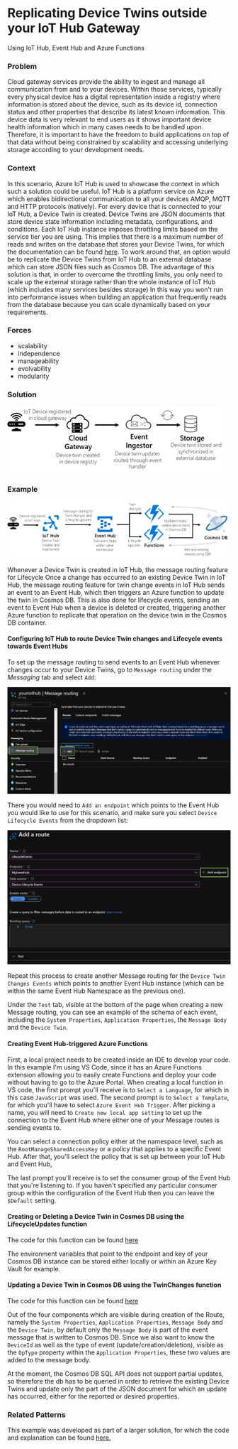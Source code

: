 # Replicating Device Twins outside your IoT Hub Gateway
Using IoT Hub, Event Hub and Azure Functions


### Problem
Cloud gateway services provide the ability to ingest and manage all communication from and to your devices. Within those services, typically every physical device has a digital representation inside a registry where information is stored about the device, such as its device id, connection status and other properties that describe its latest known information. This device data is very relevant to end users as it shows important device health information which in many cases needs to be handled upon. Therefore, it is important to have the freedom to build applications on top of that data without being constrained by scalability and accessing underlying storage according to your development needs. 

### Context
In this scenario, Azure IoT Hub is used to showcase the context in which such a solution could be useful. IoT Hub is a platform service on Azure which enables bidirectional communication to all your devices AMQP, MQTT and HTTP protocols (natively). For every device that is connected to your IoT Hub, a Device Twin is created. Device Twins are JSON documents that store device state information including metadata, configurations, and conditions. Each IoT Hub instance imposes throttling limits based on the service tier you are using. This implies that there is a maximum number of reads and writes on the database that stores your Device Twins, for which the documentation can be found [here](https://docs.microsoft.com/en-us/azure/iot-hub/iot-hub-devguide-quotas-throttling). To work around that, an option would be to replicate the Device Twins from IoT Hub to an external database which can store JSON files such as Cosmos DB. The advantage of this solution is that, in order to overcome the throttling limits, you only need to scale up the external storage rather than the whole instance of IoT Hub (which includes many services besides storage) In this way you won't run into performance issues when building an application that frequently reads from the database because you can scale dynamically based on your requirements. 

### Forces
- scalability
- independence
- manageability
- evolvability
- modularity

### Solution 
![](https://github.com/machteldbogels/devicetwinsync/blob/master/images/arch.png?raw=true)




### Example
![](https://github.com/machteldbogels/devicetwinsync/blob/master/images/azure.png?raw=true)

Whenever a Device Twin is created in IoT Hub, the message routing feature for Lifecycle 
Once a change has occurred to an existing Device Twin in IoT Hub, the message routing feature for twin change events in IoT Hub sends an event to an Event Hub, which then triggers an Azure function to update the twin in Cosmos DB. This is also done for lifecycle events, sending an event to Event Hub when a device is deleted or created, triggering another Azure function to replicate that operation on the device twin in the Cosmos DB container.


#### Configuring IoT Hub to route Device Twin changes and Lifecycle events towards Event Hubs
To set up the message routing to send events to an Event Hub whenever changes occur to your Device Twins, go to `Message routing` under the *Messaging* tab and select `Add`:

![](https://github.com/machteldbogels/devicetwinsync/blob/master/images/messagerouting1.png?raw=true)

There you would need to `Add an endpoint` which points to the Event Hub you would like to use for this scenario, and make sure you select `Device Lifecycle Events` from the dropdown list: 

![](https://github.com/machteldbogels/devicetwinsync/blob/master/images/messagerouting2.png?raw=true)

Repeat this process to create another Message routing for the `Device Twin Changes Events` which points to another Event Hub instance (which can be within the same Event Hub Namespace as the previous one).

Under the `Test` tab, visible at the bottom of the page when creating a new Message routing, you can see an example of the schema of  each event, including the `System Properties`, `Application Properties`, the `Message Body` and the `Device Twin`. 


#### Creating Event Hub-triggered Azure Functions
First, a local project needs to be created inside an IDE to develop your code. In this example I'm using VS Code, since it has an Azure Functions extension allowing you to easily create Functions and deploy your code without having to go to the Azure Portal.
When creating a local function in VS code, the first prompt you'll receive is to `Select a Language`, for which in this case `JavaScript` was used. The second prompt is to `Select a Template`, for which you'll have to select `Azure Event Hub Trigger`. After picking a name, you will need to `Create new local app setting` to set up the connection to the Event Hub where either one of your Message routes is sending events to. 


You can select a connection policy either at the namespace level, such as the `RootManageSharedAccessKey` or a policy that applies to a specific Event Hub. 
After that, you'll select the policy that is set up between your IoT Hub and Event Hub, 


The last prompt you'll receive is to set the consumer group of the Event Hub that you're listening to. If you haven't specified any particular consumer group within the configuration of the Event Hub then you can leave the `$Default` setting.

#### Creating or Deleting a Device Twin in Cosmos DB using the LifecycleUpdates function
The code for this function can be found [here](https://github.com/machteldbogels/devicetwinsync/blob/master/LifecycleUpdates/index.js)

The environment variables that point to the endpoint and key of your Cosmos DB instance can be stored either locally or within an Azure Key Vault for example.


#### Updating a Device Twin in Cosmos DB using the TwinChanges function
The code for this function can be found [here](https://github.com/machteldbogels/devicetwinsync/blob/master/TwinChanges/index.js)

Out of the four components which are visible during creation of the Route, namely the `System Properties`, `Application Properties`, `Message Body` and the `Device Twin`, by default only the `Message Body` is part of the event message that is written to Cosmos DB. Since we also want to know the `DeviceId` as well as the type of event (update/creation/deletion), visible as the `OpType` property within the `Application Properties`, these two values are added to the message body.

At the moment, the Cosmos DB SQL API does not support partial updates, so therefore the db has to be queried in order to retrieve the existing Device Twins and update only the part of the JSON document for which an update has occurred, either for the reported or desired properties.


### Related Patterns
This example was developed as part of a larger solution, for which the code and explanation can be found [here.](https://github.com/jessevl/azure-iot-durable-patterns)

